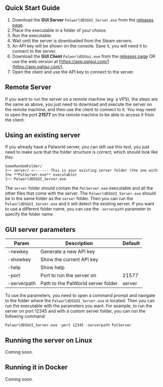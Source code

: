 ## Quick Start Guide

1. Download the **GUI Server** `PalworldDSGUI_Server.exe` from the [releases page](https://github.com/diogomartino/palworld-ds-gui/releases).
2. Place the executable in a folder of your choice.
3. Run the executable.
4. Wait until the server is downloaded from the Steam servers.
5. An API key will be shown on the console. Save it, you will need it to connect to the server.
6. Download the **GUI Client** `PalworldDSGui.exe` from the [releases page](https://github.com/diogomartino/palworld-ds-gui/releases) OR use the web version at [https://app.palgui.com/](https://app.palgui.com/).
7. Open the client and use the API key to connect to the server.

## Remote Server

If you want to run the server on a remote machine (eg: a VPS), the steps are the same as above, you just need to download and execute the server on the remote machine, and then use the client to connect to it. You may need to open the port **21577** on the remote machine to be able to access it from the client.

## Using an existing server

If you already have a Palworld server, you can still use this tool, you just need to make sure that the folder structure is correct, which should look like this:

```plaintext
SomeRandomFolder/
├── server/ <------- This is your existing server folder (the one with the **PalServer.exe** executable)
├── PalworldDSGUI_Server.exe
```

The `server` folder should contain the `PalServer.exe` executable and all the other files that come with the server. The `PalworldDSGUI_Server.exe` should be in the same folder as the `server` folder. Then you can run the `PalworldDSGUI_Server.exe` and it will detect the existing server. If you want to use a different folder name, you can use the `-serverpath` parameter to specify the folder name.

## GUI server parameters

| Param       | Description                        | Default |
| ----------- | ---------------------------------- | ------- |
| -newkey     | Generate a new API key             |
| -showkey    | Show the current API key           |
| -help       | Show help                          |
| -port       | Port to run the server on          | 21577   |
| -serverpath | Path to the PalWorld server folder | server  |

To use the parameters, you need to open a command prompt and navigate to the folder where the `PalworldDSGUI_Server.exe` is located. Then you can run the executable with the parameters you want. For example, to run the server on port 12345 and with a custom server folder, you can run the following command:

```plaintext
PalworldDSGUI_Server.exe -port 12345 -serverpath PalServer
```

## Running the server on Linux

Coming soon.

## Running it in Docker

Coming soon.
